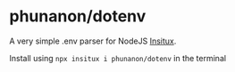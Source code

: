 # phunanon/dotenv
A very simple .env parser for NodeJS [Insitux](https://insitux.github.io).

Install using `npx insitux i phunanon/dotenv` in the terminal
